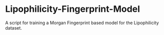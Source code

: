 # Lipophilicity-Fingerprint-Model
A script for training a Morgan Fingerprint based model for the Lipophilicity dataset.
